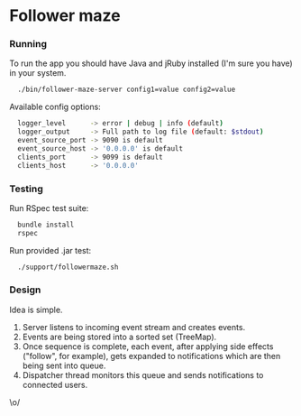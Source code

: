 # Follower maze

### Running

To run the app you should have Java and jRuby installed (I'm sure you have) in your system.

```bash
  ./bin/follower-maze-server config1=value config2=value
```

Available config options:

```bash
  logger_level      -> error | debug | info (default)
  logger_output     -> Full path to log file (default: $stdout)
  event_source_port -> 9090 is default
  event_source_host -> '0.0.0.0' is default
  clients_port      -> 9099 is default
  clients_host      -> '0.0.0.0'
```

### Testing

Run RSpec test suite:

```bash
  bundle install
  rspec
```

Run provided .jar test:

```bash
  ./support/followermaze.sh
```

### Design

Idea is simple.

1. Server listens to incoming event stream and creates events.
2. Events are being stored into a sorted set (TreeMap).
3. Once sequence is complete, each event, after applying side effects ("follow", for example), gets expanded to notifications which are then being sent into queue.
4. Dispatcher thread monitors this queue and sends notifications to connected users.

\o/
